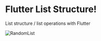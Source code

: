 # Flutter List Structure!
List structure / list operations with Flutter

![RandomList](https://github.com/metinardakantarci/flutter_list/assets/55920692/e00d4223-5aae-416c-8a9a-8f9cc00acefd)
